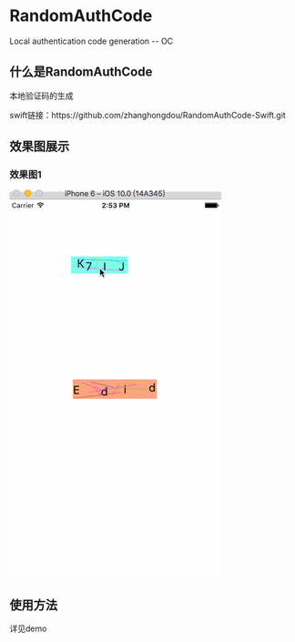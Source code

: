# RandomAuthCode
Local authentication code generation -- OC

<html>
<body>
<h2>什么是RandomAuthCode</h2>
<p>本地验证码的生成</p>
<p>swift链接：https://github.com/zhanghongdou/RandomAuthCode-Swift.git</p>
<h2>效果图展示</h2>

<h3>效果图1</h3>
<p><img src="Picture/RandomAuthCode.gif"/></p>


<h2>使用方法</h2>
<p>详见demo</p>
</body>

</html>